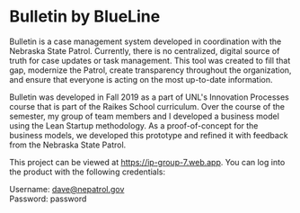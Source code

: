 # Bulletin by BlueLine
Bulletin is a case management system developed in coordination with the Nebraska State Patrol. Currently, there is no centralized, digital source of truth for case updates or task management. This tool was created to fill that gap, modernize the Patrol, create transparency throughout the organization, and ensure that everyone is acting on the most up-to-date information.

Bulletin was developed in Fall 2019 as a part of UNL's Innovation Processes course that is part of the Raikes School curriculum. Over the course of the semester, my group of team members and I developed a business model using the Lean Startup methodology. As a proof-of-concept for the business models, we developed this prototype and refined it with feedback from the Nebraska State Patrol.

This project can be viewed at https://ip-group-7.web.app. You can log into the product with the following credentials:

  Username: dave@nepatrol.gov <br />
  Password: password

